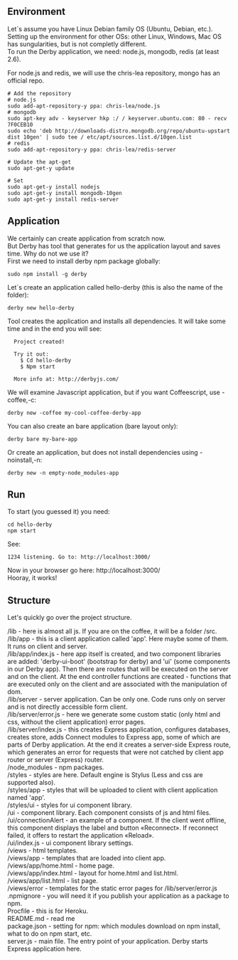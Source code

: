 ## Environment

Let`s assume you have Linux Debian family OS (Ubuntu, Debian, etc.). Setting up the environment for other OSs: other Linux, Windows, Mac OS has sungularities, but is not completly different.  
To run the Derby application, we need: node.js, mongodb, redis (at least 2.6).

For node.js and redis, we will use the chris-lea repository, mongo has an official repo.

```
# Add the repository
# node.js
sudo add-apt-repository-y ppa: chris-lea/node.js
# mongodb
sudo apt-key adv - keyserver hkp :/ / keyserver.ubuntu.com: 80 - recv 7F0CEB10
sudo echo 'deb http://downloads-distro.mongodb.org/repo/ubuntu-upstart dist 10gen' | sudo tee / etc/apt/sources.list.d/10gen.list
# redis
sudo add-apt-repository-y ppa: chris-lea/redis-server

# Update the apt-get
sudo apt-get-y update

# Set
sudo apt-get-y install nodejs
sudo apt-get-y install mongodb-10gen
sudo apt-get-y install redis-server
```

## Application

We certainly can create application from scratch now.  
But Derby has tool that generates for us the application layout and saves time. Why do not we use it?  
First we need to install derby npm package globally:

```
sudo npm install -g derby
```

Let`s create an application called hello-derby (this is also the name of the folder):

```
derby new hello-derby
```

Tool creates the application and installs all dependencies. It will take some time and in the end you will see:

```
  Project created!

  Try it out:
    $ Cd hello-derby
    $ Npm start

  More info at: http://derbyjs.com/
```

We will examine Javascript application, but if you want Coffeescript, use - coffee,-c:

```
derby new -coffee my-cool-coffee-derby-app
```

You can also create an bare application (bare layout only):

```
derby bare my-bare-app
```

Or create an application, but does not install dependencies using - noinstall,-n:

```
derby new -n empty-node_modules-app
```

## Run

To start (you guessed it) you need:

```
cd hello-derby
npm start
```

See:

```
1234 listening. Go to: http://localhost:3000/
```

Now in your browser go here: http://localhost:3000/  
Hooray, it works!

## Structure

Let's quickly go over the project structure.

/lib - here is almost all js. If you are on the coffee, it will be a folder /src.  
/lib/app - this is a client application called 'app'. Here maybe some of them. It runs on client and server.  
/lib/app/index.js - here app itself is created, and two component libraries are added: 'derby-ui-boot' (bootstrap for derby) and 'ui' (some components in our Derby app). Then there are routes that will be executed on the server and on the client. At the end controller functions are created - functions that are executed only on the client and are associated with the manipulation of dom.  
/lib/server - server application. Can be only one. Code runs only on server and is not directly accessible form client.  
/lib/server/error.js - here we generate some custom static (only html and css, without the client application) error pages.  
/lib/server/index.js - this creates Express application, configures databases, creates store, adds Connect modules to Express app, some of which are parts of Derby application. At the end it creates a server-side Express route, which generates an error for requests that were not catched by client app router or server (Express) router.  
/node_modules - npm packages.  
/styles - styles are here. Default engine is Stylus (Less and css are supported also).  
/styles/app - styles that will be uploaded to client with client application named 'app'.  
/styles/ui - styles for ui component library.  
/ui - component library. Each component consists of js and html files.  
/ui/connectionAlert - an example of a component. If the client went offline, this component displays the label and button «Reconnect». If reconnect failed, it offers to restart the application «Reload».  
/ui/index.js - ui component library settings.  
/views - html templates.  
/views/app - templates that are loaded into client app.  
/views/app/home.html - home page.  
/views/app/index.html - layout for home.html and list.html.  
/views/app/list.html - list page.  
/views/error - templates for the static error pages for /lib/server/error.js  
.npmignore - you will need it if you publish your application as a package to npm.  
Procfile - this is for Heroku.  
README.md - read me  
package.json - setting for npm: which modules download on npm install, what to do on npm start, etc.  
server.js - main file. The entry point of your application. Derby starts Express application here.








